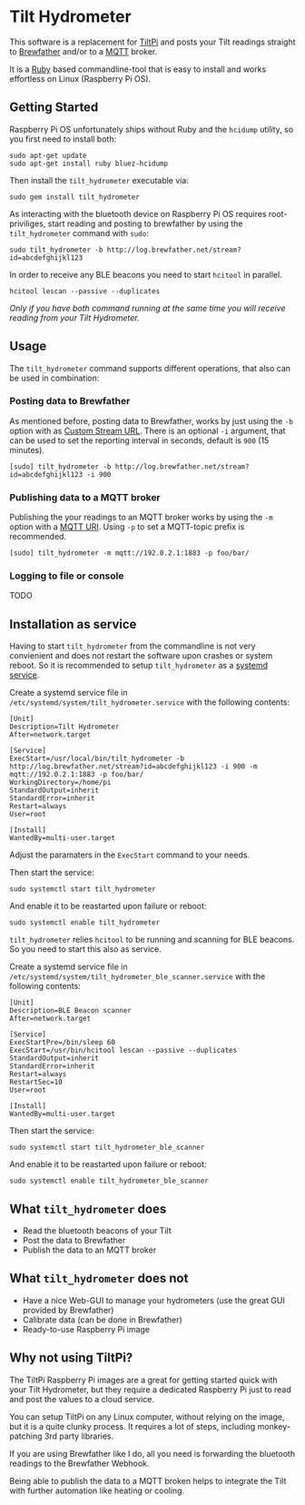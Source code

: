 # Tilt Hydrometer
This software is a replacement for [TiltPi](https://github.com/baronbrew/TILTpi) and posts your Tilt readings straight to [Brewfather](https://brewfather.app/) and/or to a [MQTT](https://en.wikipedia.org/wiki/MQTT) broker.

It is a [Ruby](https://en.wikipedia.org/wiki/Ruby_(programming_language)) based commandline-tool that is easy to install and works effortless on Linux (Raspberry Pi OS).

## Getting Started
Raspberry Pi OS unfortunately ships without Ruby and the `hcidump` utility, so you first need to install both:

```
sudo apt-get update
sudo apt-get install ruby bluez-hcidump
```

Then install the `tilt_hydrometer` executable via:

```
sudo gem install tilt_hydrometer
```

As interacting with the bluetooth device on Raspberry Pi OS requires root-priviliges, start reading and posting to brewfather by using the `tilt_hydrometer` command with `sudo`:

```
sudo tilt_hydrometer -b http://log.brewfather.net/stream?id=abcdefghijkl123
```

In order to receive any BLE beacons you need to start `hcitool` in parallel.

```
hcitool lescan --passive --duplicates
```

*Only if you have both command running at the same time you will receive reading from your Tilt Hydrometer.*

## Usage
The `tilt_hydrometer` command supports different operations, that also can be used in combination:

### Posting data to Brewfather
As mentioned before, posting data to Brewfather, works by just using the `-b` option with as [Custom Stream URL](https://docs.brewfather.app/integrations/custom-stream). There is an optional `-i` argument, that can be used to set the reporting interval in seconds, default is `900` (15 minutes).

```
[sudo] tilt_hydrometer -b http://log.brewfather.net/stream?id=abcdefghijkl123 -i 900
```

### Publishing data to a MQTT broker
Publishing the your readings to an MQTT broker works by using the `-m` option with a [MQTT URI](https://github.com/mqtt/mqtt.github.io/wiki/URI-Scheme). Using `-p` to set a MQTT-topic prefix is recommended.

```
[sudo] tilt_hydrometer -m mqtt://192.0.2.1:1883 -p foo/bar/
```

### Logging to file or console
TODO

## Installation as service
Having to start `tilt_hydrometer` from the commandline is not very convienient and does not restart the software upon crashes or system reboot. So it is recommended to setup `tilt_hydrometer` as a [systemd service](https://www.raspberrypi.org/documentation/linux/usage/systemd.md).

Create a systemd service file in `/etc/systemd/system/tilt_hydrometer.service` with the following contents:
```
[Unit]
Description=Tilt Hydrometer
After=network.target

[Service]
ExecStart=/usr/local/bin/tilt_hydrometer -b http://log.brewfather.net/stream?id=abcdefghijkl123 -i 900 -m mqtt://192.0.2.1:1883 -p foo/bar/
WorkingDirectory=/home/pi
StandardOutput=inherit
StandardError=inherit
Restart=always
User=root

[Install]
WantedBy=multi-user.target
```

Adjust the paramaters in the `ExecStart` command to your needs.

Then start the service:
```
sudo systemctl start tilt_hydrometer
```

And enable it to be reastarted upon failure or reboot:
```
sudo systemctl enable tilt_hydrometer
```

`tilt_hydrometer` relies `hcitool` to be running and scanning for BLE beacons. So you need to start this also as service.

Create a systemd service file in `/etc/systemd/system/tilt_hydrometer_ble_scanner.service` with the following contents:
```
[Unit]
Description=BLE Beacon scanner
After=network.target

[Service]
ExecStartPre=/bin/sleep 60
ExecStart=/usr/bin/hcitool lescan --passive --duplicates
StandardOutput=inherit
StandardError=inherit
Restart=always
RestartSec=10
User=root

[Install]
WantedBy=multi-user.target
```

Then start the service:
```
sudo systemctl start tilt_hydrometer_ble_scanner
```

And enable it to be reastarted upon failure or reboot:
```
sudo systemctl enable tilt_hydrometer_ble_scanner
```

## What `tilt_hydrometer` does

* Read the bluetooth beacons of your Tilt
* Post the data to Brewfather
* Publish the data to an MQTT broker

## What `tilt_hydrometer` does not

* Have a nice Web-GUI to manage your hydrometers (use the great GUI provided by Brewfather)
* Calibrate data (can be done in Brewfather)
* Ready-to-use Raspberry Pi image

## Why not using TiltPi?
The TiltPi Raspberry Pi images are a great for getting started quick with your Tilt Hydrometer, but they require a dedicated Raspberry Pi just to read and post the values to a cloud service.

You can setup TiltPi on any Linux computer, without relying on the image, but it is a quite clunky process. It requires a lot of steps, including monkey-patching 3rd party libraries.

If you are using Brewfather like I do, all you need is forwarding the bluetooth readings to the Brewfather Webhook.

Being able to publish the data to a MQTT broken helps to integrate the Tilt with further automation like heating or cooling.
